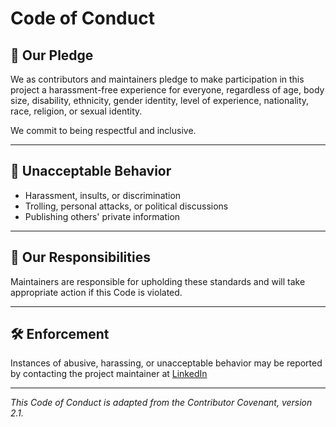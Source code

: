 # Code of Conduct

## 💬 Our Pledge

We as contributors and maintainers pledge to make participation in this project a harassment-free experience for everyone, regardless of age, body size, disability, ethnicity, gender identity, level of experience, nationality, race, religion, or sexual identity.

We commit to being respectful and inclusive.

---

## 🚫 Unacceptable Behavior

- Harassment, insults, or discrimination
- Trolling, personal attacks, or political discussions
- Publishing others' private information

---

## 🙌 Our Responsibilities

Maintainers are responsible for upholding these standards and will take appropriate action if this Code is violated.

---

## 🛠 Enforcement

Instances of abusive, harassing, or unacceptable behavior may be reported by contacting the project maintainer at [LinkedIn](https://www.linkedin.com/in/aditya-gupta9608/)

---

*This Code of Conduct is adapted from the Contributor Covenant, version 2.1.*
